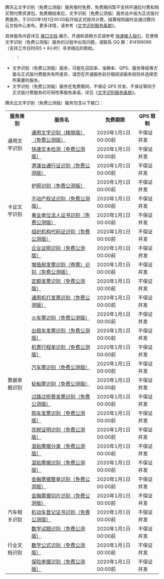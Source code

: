腾讯云文字识别（免费公测版）服务限时免费，免费期间暂不支持开通后付费和购买预付费资源包。免费期结束后，文字识别（免费公测版）服务会升级为正式版付费服务，于2020年1月1日00:00起开始正式按月计费，结算规则届时会通过腾讯云文档中心发布。更多详情，请参考《[文字识别服务条款](https://cloud.tencent.com/document/product/866/37103)》。

具体服务内容详见 [接口文档](https://cloud.tencent.com/document/product/866/33515) 展示，开通和调用方式请参考 [快速接入指引](https://cloud.tencent.com/document/product/866/34681)，在使用文字识别（免费公测版）服务的过程中出现问题，请联系 QQ 群：814169086（支持工作日时间5 * 8小时）寻求相应的帮助。

>!
- 文字识别（免费公测版）服务，可能在召回率、准确率、QPS、服务等级等方面与正式版付费服务有所差异，请您在开通服务前仔细阅读服务规则并选择您所需要的服务。
- 文字识别（免费公测版）服务在免费期间，不保证 QPS 并发、不保证等同于正式版付费服务的可用性等服务承诺。详见《[文字识别服务条款](https://cloud.tencent.com/document/product/866/37103)》。

腾讯云文字识别（免费公测版）服务包含以下接口：
<table>
     <tr>
         <th>服务类别</th>  
         <th>服务名</th>  
         <th>	免费期限</th>  
				 <th>QPS 限制</th>   
     </tr>
		   <tr>      
      <td rowspan="2">通用文字识别</td>   
      <td><a href="https://cloud.tencent.com/document/api/866/37831">通用文字识别（精简版）（免费公测版）</a> </td>
			<td>2020年1月1日00:00前</td>   
      <td>不保证并发</td>   
     </tr> 
		  <td><a href="https://cloud.tencent.com/document/api/866/37830">快速文本检测（免费公测版）</a> </td>
			<td>2020年1月1日00:00前</td>   
      <td>不保证并发</td>   
     </tr> 
  <tr>      
      <td rowspan="6">卡证文字识别</td>   
      <td><a href="https://cloud.tencent.com/document/api/866/37074">港澳台通行证识别（免费公测版）</a> </td>
			<td>2020年1月1日00:00前</td>   
      <td>不保证并发</td>   
     </tr> 
		  <td><a href="https://cloud.tencent.com/document/api/866/37840">护照识别（免费公测版）</a> </td>
			<td>2020年1月1日00:00前</td>   
      <td>不保证并发</td>
			</tr>
			<td><a href="https://cloud.tencent.com/document/api/866/38300">不动产权证识别（免费公测版）</a> </td>
			<td>2020年1月1日00:00前</td>   
      <td>不保证并发</td>   
     </tr> 
		 <td><a href="https://cloud.tencent.com/document/api/866/38299">事业单位法人证书识别（免费公测版）</a> </td>
			<td>2020年1月1日00:00前</td>   
      <td>不保证并发</td>   
     </tr> 
		 <td><a href="https://cloud.tencent.com/document/api/866/38298">组织机构代码证识别（免费公测版）</a> </td>
			<td>2020年1月1日00:00前</td>   
      <td>不保证并发</td>   
     </tr> 
		 <td><a href="https://cloud.tencent.com/document/api/866/38849">企业证照识别（免费公测版）</a> </td>
			<td>2020年1月1日00:00前</td>   
      <td>不保证并发</td>   
     </tr> 
   <tr>
      <td rowspan="15">票据单据识别</td>   
      <td><a href="https://cloud.tencent.com/document/api/866/37832">增值税发票识别（卷票）识别（免费公测版）</a> </td>
			<td>2020年1月1日00:00前</td>   
      <td>不保证并发</td>   
     </tr> 
	<tr>      
       <td><a href="https://cloud.tencent.com/document/api/866/37073">定额发票识别（免费公测版）</a> </td>
			<td>2020年1月1日00:00前</td>   
      <td>不保证并发</td>
     </tr> 
	  <tr>      
       <td><a href="https://cloud.tencent.com/document/api/866/37837">通用机打发票识别（免费公测版）</a> </td>
			<td>2020年1月1日00:00前</td>   
      <td>不保证并发</td>
    </tr>
  <tr>      
       <td><a href="https://cloud.tencent.com/document/api/866/37071">火车票识别（免费公测版）</a> </td>
			<td>2020年1月1日00:00前</td>   
      <td>不保证并发</td>
     </tr> 
	<tr>      
       <td><a href="https://cloud.tencent.com/document/api/866/37072">出租车发票识别（免费公测版）</a> </td>
			<td>2020年1月1日00:00前</td>   
      <td>不保证并发</td>
  </tr>
  <tr>      
       <td><a href="https://cloud.tencent.com/document/api/866/37075">机票行程单识别（免费公测版）</a> </td>
			<td>2020年1月1日00:00前</td>   
      <td>不保证并发</td>
    </tr> 
   <tr>      
       <td><a href="https://cloud.tencent.com/document/api/866/37838">汽车票识别（免费公测版）</a> </td>
			<td>2020年1月1日00:00前</td>   
      <td>不保证并发</td>
     </tr> 
	<tr>      
       <td><a href="https://cloud.tencent.com/document/api/866/37834">轮船票识别（免费公测版）</a> </td>
			<td>2020年1月1日00:00前</td>   
      <td>不保证并发</td>
  </tr>
<tr>      
       <td><a href="https://cloud.tencent.com/document/api/866/37833">过路过桥费发票识别（免费公测版）</a> </td>
			<td>2020年1月1日00:00前</td>   
      <td>不保证并发</td>
     </tr> 
	<tr>      
       <td><a href="https://cloud.tencent.com/document/api/866/37076">购车发票识别（免费公测版）</a> </td>
			<td>2020年1月1日00:00前</td>   
      <td>不保证并发</td>
     </tr> 
  <tr>      
       <td><a href="https://cloud.tencent.com/document/api/866/37839">完税证明识别（免费公测版）</a> </td>
			<td>2020年1月1日00:00前</td>   
      <td>不保证并发</td>
    </tr>
  <tr>      
       <td><a href="https://cloud.tencent.com/document/api/866/37836">混贴票据分类（免费公测版）</a> </td>
			<td>2020年1月1日00:00前</td>   
      <td>不保证并发</td>
     </tr> 
	<tr>      
       <td><a href="https://cloud.tencent.com/document/api/866/37835">混贴票据识别（免费公测版）</a> </td>
			<td>2020年1月1日00:00前</td>   
      <td>不保证并发</td>
  </tr> 
	<tr>      
       <td><a href="https://cloud.tencent.com/document/api/866/38296">金融票据整单识别（免费公测版）</a> </td>
			<td>2020年1月1日00:00前</td>   
      <td>不保证并发</td>
  </tr> 
	<tr>      
       <td><a href="https://cloud.tencent.com/document/api/866/38295">金融票据切片识别（免费公测版）</a> </td>
			<td>2020年1月1日00:00前</td>   
      <td>不保证并发</td>
  </tr> 
	<tr>      
      <td>汽车相关识别</td>   
      <td><a href="https://cloud.tencent.com/document/api/866/38297">机动车登记证书识别（免费公测版）</a> </td>
			<td>2020年1月1日00:00前</td>   
      <td>不保证并发</td>   
     </tr> 
	<tr>
      <td rowspan="3">行业文档识别</td>   
      <td><a href="https://cloud.tencent.com/document/api/866/38294">数学试题识别（免费公测版）</a> </td>
			<td>2020年1月1日00:00前</td>   
      <td>不保证并发</td>   
     </tr> 
	<tr>      
       <td><a href="https://cloud.tencent.com/document/api/866/38293">数学公式识别（免费公测版）</a> </td>
			<td>2020年1月1日00:00前</td>   
      <td>不保证并发</td>
     </tr> 
	  <tr>      
       <td><a href="https://cloud.tencent.com/document/api/866/38848">保险单据识别（免费公测版）</a> </td>
			<td>2020年1月1日00:00前</td>   
      <td>不保证并发</td>
    </tr>
</table>

